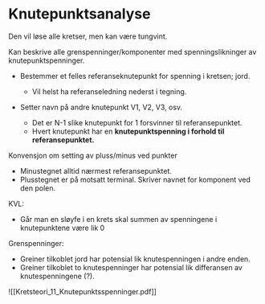 # Knutepunktsanalyse

Den vil løse alle kretser, men kan være tungvint.
 
Kan beskrive alle grenspenninger/komponenter med spenningslikninger av knutepunktspenninger.

- Bestemmer et felles referanseknutepunkt for spenning i kretsen; jord.
    
    - Vil helst ha referanseledning nederst i tegning.
- Setter navn på andre knutepunkt V1, V2, V3, osv.
    
    - Det er N-1 slike knutepunkt for 1 forsvinner til referansepunktet.
    - Hvert knutepunkt har en **knutepunktspenning i forhold til referansepunktet.**
   

Konvensjon om setting av pluss/minus ved punkter

- Minustegnet alltid nærmest referansepunktet.
- Plusstegnet er på motsatt terminal. Skriver navnet for komponent ved den polen.
 
KVL:

- Går man en sløyfe i en krets skal summen av spenningene i knutepunktene være lik 0
 
Grenspenninger:

- Greiner tilkoblet jord har potensial lik knutespenningen i andre enden.
- Greiner tilkoblet to knutespenninger har potensial lik differansen av knutespenningene (?).    

![[Kretsteori_11_Knutepunktsspenninger.pdf]]